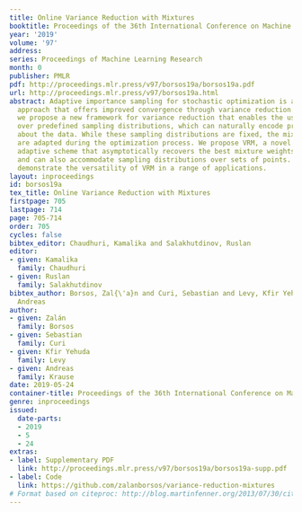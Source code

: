 ```yaml
---
title: Online Variance Reduction with Mixtures
booktitle: Proceedings of the 36th International Conference on Machine Learning
year: '2019'
volume: '97'
address: 
series: Proceedings of Machine Learning Research
month: 0
publisher: PMLR
pdf: http://proceedings.mlr.press/v97/borsos19a/borsos19a.pdf
url: http://proceedings.mlr.press/v97/borsos19a.html
abstract: Adaptive importance sampling for stochastic optimization is a promising
  approach that offers improved convergence through variance reduction. In this work,
  we propose a new framework for variance reduction that enables the use of mixtures
  over predefined sampling distributions, which can naturally encode prior knowledge
  about the data. While these sampling distributions are fixed, the mixture weights
  are adapted during the optimization process. We propose VRM, a novel and efficient
  adaptive scheme that asymptotically recovers the best mixture weights in hindsight
  and can also accommodate sampling distributions over sets of points. We empirically
  demonstrate the versatility of VRM in a range of applications.
layout: inproceedings
id: borsos19a
tex_title: Online Variance Reduction with Mixtures
firstpage: 705
lastpage: 714
page: 705-714
order: 705
cycles: false
bibtex_editor: Chaudhuri, Kamalika and Salakhutdinov, Ruslan
editor:
- given: Kamalika
  family: Chaudhuri
- given: Ruslan
  family: Salakhutdinov
bibtex_author: Borsos, Zal{\'a}n and Curi, Sebastian and Levy, Kfir Yehuda and Krause,
  Andreas
author:
- given: Zalán
  family: Borsos
- given: Sebastian
  family: Curi
- given: Kfir Yehuda
  family: Levy
- given: Andreas
  family: Krause
date: 2019-05-24
container-title: Proceedings of the 36th International Conference on Machine Learning
genre: inproceedings
issued:
  date-parts:
  - 2019
  - 5
  - 24
extras:
- label: Supplementary PDF
  link: http://proceedings.mlr.press/v97/borsos19a/borsos19a-supp.pdf
- label: Code
  link: https://github.com/zalanborsos/variance-reduction-mixtures
# Format based on citeproc: http://blog.martinfenner.org/2013/07/30/citeproc-yaml-for-bibliographies/
---
```

